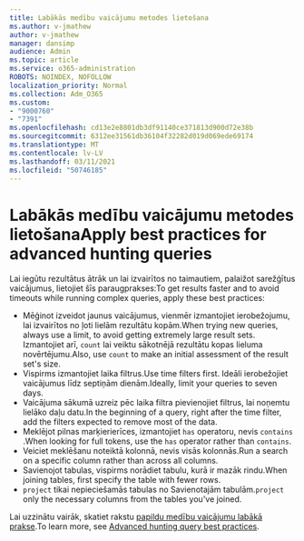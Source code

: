 ```yaml
---
title: Labākās medību vaicājumu metodes lietošana
ms.author: v-jmathew
author: v-jmathew
manager: dansimp
audience: Admin
ms.topic: article
ms.service: o365-administration
ROBOTS: NOINDEX, NOFOLLOW
localization_priority: Normal
ms.collection: Adm_O365
ms.custom:
- "9000760"
- "7391"
ms.openlocfilehash: cd13e2e8801db3df91140ce371813d900d72e38b
ms.sourcegitcommit: 6312ee31561db36104f32282d019d069ede69174
ms.translationtype: MT
ms.contentlocale: lv-LV
ms.lasthandoff: 03/11/2021
ms.locfileid: "50746185"
---
```

# <a name="apply-best-practices-for-advanced-hunting-queries"></a><span data-ttu-id="15a4a-102">Labākās medību vaicājumu metodes lietošana</span><span class="sxs-lookup"><span data-stu-id="15a4a-102">Apply best practices for advanced hunting queries</span></span>

<span data-ttu-id="15a4a-103">Lai iegūtu rezultātus ātrāk un lai izvairītos no taimautiem, palaižot sarežģītus vaicājumus, lietojiet šīs paraugprakses:</span><span class="sxs-lookup"><span data-stu-id="15a4a-103">To get results faster and to avoid timeouts while running complex queries, apply these best practices:</span></span>

- <span data-ttu-id="15a4a-104">Mēģinot izveidot jaunus vaicājumus, vienmēr izmantojiet ierobežojumu, lai izvairītos no ļoti lielām rezultātu kopām.</span><span class="sxs-lookup"><span data-stu-id="15a4a-104">When trying new queries, always use a limit, to avoid getting extremely large result sets.</span></span> <span data-ttu-id="15a4a-105">Izmantojiet arī, `count` lai veiktu sākotnējā rezultātu kopas lieluma novērtējumu.</span><span class="sxs-lookup"><span data-stu-id="15a4a-105">Also, use `count` to make an initial assessment of the result set's size.</span></span>
- <span data-ttu-id="15a4a-106">Vispirms izmantojiet laika filtrus.</span><span class="sxs-lookup"><span data-stu-id="15a4a-106">Use time filters first.</span></span> <span data-ttu-id="15a4a-107">Ideāli ierobežojiet vaicājumus līdz septiņām dienām.</span><span class="sxs-lookup"><span data-stu-id="15a4a-107">Ideally, limit your queries to seven days.</span></span>
- <span data-ttu-id="15a4a-108">Vaicājuma sākumā uzreiz pēc laika filtra pievienojiet filtrus, lai noņemtu lielāko daļu datu.</span><span class="sxs-lookup"><span data-stu-id="15a4a-108">In the beginning of a query, right after the time filter, add the filters expected to remove most of the data.</span></span>
- <span data-ttu-id="15a4a-109">Meklējot pilnas marķierierīces, izmantojiet `has` operatoru, nevis `contains` .</span><span class="sxs-lookup"><span data-stu-id="15a4a-109">When looking for full tokens, use the `has` operator rather than `contains`.</span></span>
- <span data-ttu-id="15a4a-110">Veiciet meklēšanu noteiktā kolonnā, nevis visās kolonnās.</span><span class="sxs-lookup"><span data-stu-id="15a4a-110">Run a search on a specific column rather than across all columns.</span></span>
- <span data-ttu-id="15a4a-111">Savienojot tabulas, vispirms norādiet tabulu, kurā ir mazāk rindu.</span><span class="sxs-lookup"><span data-stu-id="15a4a-111">When joining tables, first specify the table with fewer rows.</span></span>
- <span data-ttu-id="15a4a-112">`project` tikai nepieciešamās tabulas no Savienotajām tabulām.</span><span class="sxs-lookup"><span data-stu-id="15a4a-112">`project` only the necessary columns from the tables you've joined.</span></span>

<span data-ttu-id="15a4a-113">Lai uzzinātu vairāk, skatiet rakstu [papildu medību vaicājumu labākā prakse](https://go.microsoft.com/fwlink/?linkid=2144812).</span><span class="sxs-lookup"><span data-stu-id="15a4a-113">To learn more, see [Advanced hunting query best practices](https://go.microsoft.com/fwlink/?linkid=2144812).</span></span>
